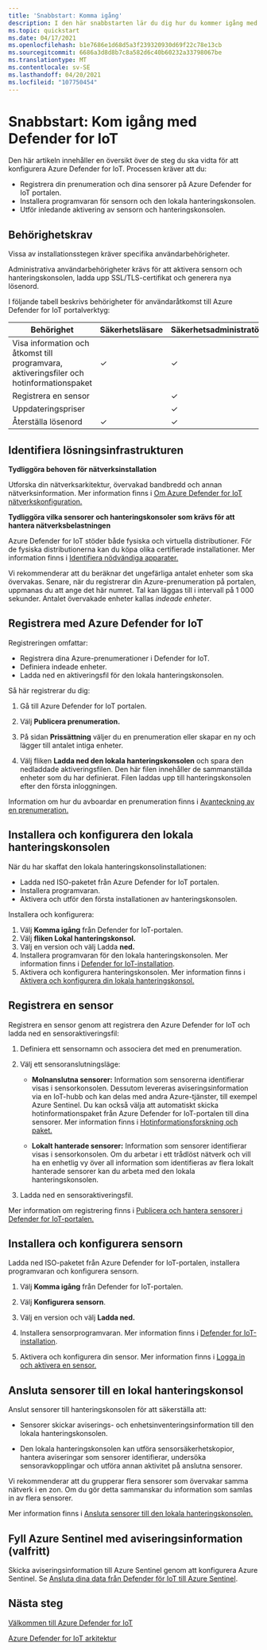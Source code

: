 ```yaml
---
title: 'Snabbstart: Komma igång'
description: I den här snabbstarten lär du dig hur du kommer igång med att förstå det grundläggande arbetsflödet för Defender for IoT-distribution.
ms.topic: quickstart
ms.date: 04/17/2021
ms.openlocfilehash: b1e7686e1d68d5a3f239320930d69f22c78e13cb
ms.sourcegitcommit: 6686a3d8d8b7c8a582d6c40b60232a33798067be
ms.translationtype: MT
ms.contentlocale: sv-SE
ms.lasthandoff: 04/20/2021
ms.locfileid: "107750454"
---
```

# <a name="quickstart-get-started-with-defender-for-iot"></a>Snabbstart: Kom igång med Defender for IoT

Den här artikeln innehåller en översikt över de steg du ska vidta för att konfigurera Azure Defender for IoT. Processen kräver att du:

- Registrera din prenumeration och dina sensorer på Azure Defender for IoT portalen.
- Installera programvaran för sensorn och den lokala hanteringskonsolen.
- Utför inledande aktivering av sensorn och hanteringskonsolen.

## <a name="permission-requirements"></a>Behörighetskrav

Vissa av installationsstegen kräver specifika användarbehörigheter.

Administrativa användarbehörigheter krävs för att aktivera sensorn och hanteringskonsolen, ladda upp SSL/TLS-certifikat och generera nya lösenord.

I följande tabell beskrivs behörigheter för användaråtkomst till Azure Defender for IoT portalverktyg:

| Behörighet | Säkerhetsläsare | Säkerhetsadministratör | Prenumerationsdeltagare | Prenumerationsägare |
|--|--|--|--|--|
| Visa information och åtkomst till programvara, aktiveringsfiler och hotinformationspaket  | ✓ | ✓ | ✓ | ✓ |
| Registrera en sensor  |  |  ✓ | ✓ | ✓ |
| Uppdateringspriser  |  |  ✓ | ✓ | ✓ |
| Återställa lösenord  | ✓  |  ✓ | ✓ | ✓ |

## <a name="identify-the-solution-infrastructure"></a>Identifiera lösningsinfrastrukturen

**Tydliggöra behoven för nätverksinstallation**

Utforska din nätverksarkitektur, övervakad bandbredd och annan nätverksinformation. Mer information finns i [Om Azure Defender for IoT nätverkskonfiguration.](how-to-set-up-your-network.md)

**Tydliggöra vilka sensorer och hanteringskonsoler som krävs för att hantera nätverksbelastningen**

Azure Defender for IoT stöder både fysiska och virtuella distributioner. För de fysiska distributionerna kan du köpa olika certifierade installationer. Mer information finns i [Identifiera nödvändiga apparater.](how-to-identify-required-appliances.md)

Vi rekommenderar att du beräknar det ungefärliga antalet enheter som ska övervakas. Senare, när du registrerar din Azure-prenumeration på portalen, uppmanas du att ange det här numret. Tal kan läggas till i intervall på 1 000 sekunder. Antalet övervakade enheter kallas *indeade enheter*.

## <a name="register-with-azure-defender-for-iot"></a>Registrera med Azure Defender for IoT

Registreringen omfattar:

- Registrera dina Azure-prenumerationer i Defender for IoT.
- Definiera indeade enheter.
- Ladda ned en aktiveringsfil för den lokala hanteringskonsolen.

Så här registrerar du dig:

1. Gå till Azure Defender for IoT portalen.

1. Välj **Publicera prenumeration.**

1. På sidan **Prissättning** väljer du en prenumeration eller skapar en ny och lägger till antalet intiga enheter.

1. Välj fliken **Ladda ned den lokala hanteringskonsolen** och spara den nedladdade aktiveringsfilen. Den här filen innehåller de sammanställda enheter som du har definierat. Filen laddas upp till hanteringskonsolen efter den första inloggningen.

Information om hur du avboardar en prenumeration finns i [Avanteckning av en prenumeration.](how-to-manage-subscriptions.md#offboard-a-subscription)

## <a name="install-and-set-up-the-on-premises-management-console"></a>Installera och konfigurera den lokala hanteringskonsolen

När du har skaffat den lokala hanteringskonsolinstallationen:

- Ladda ned ISO-paketet från Azure Defender for IoT portalen.
- Installera programvaran.
- Aktivera och utför den första installationen av hanteringskonsolen.

Installera och konfigurera:

1. Välj **Komma igång** från Defender for IoT-portalen.
1. Välj **fliken Lokal hanteringskonsol.**
1. Välj en version och välj Ladda **ned.**
1. Installera programvaran för den lokala hanteringskonsolen. Mer information finns i [Defender for IoT-installation](how-to-install-software.md).
1. Aktivera och konfigurera hanteringskonsolen. Mer information finns i [Aktivera och konfigurera din lokala hanteringskonsol.](how-to-activate-and-set-up-your-on-premises-management-console.md)

## <a name="onboard-a-sensor"></a>Registrera en sensor ##

Registrera en sensor genom att registrera den Azure Defender for IoT och ladda ned en sensoraktiveringsfil:

1. Definiera ett sensornamn och associera det med en prenumeration.
1. Välj ett sensoranslutningsläge:

   - **Molnanslutna sensorer:** Information som sensorerna identifierar visas i sensorkonsolen. Dessutom levereras aviseringsinformation via en IoT-hubb och kan delas med andra Azure-tjänster, till exempel Azure Sentinel.  Du kan också välja att automatiskt skicka hotinformationspaket från Azure Defender for IoT-portalen till dina sensorer. Mer information finns i [Hotinformationsforskning och paket.](how-to-work-with-threat-intelligence-packages.md)

   - **Lokalt hanterade sensorer:** Information som sensorer identifierar visas i sensorkonsolen. Om du arbetar i ett trådlöst nätverk och vill ha en enhetlig vy över all information som identifieras av flera lokalt hanterade sensorer kan du arbeta med den lokala hanteringskonsolen.

1. Ladda ned en sensoraktiveringsfil.

Mer information om registrering finns i [Publicera och hantera sensorer i Defender for IoT-portalen.](how-to-manage-sensors-on-the-cloud.md)

## <a name="install-and-set-up-the-sensor"></a>Installera och konfigurera sensorn

Ladda ned ISO-paketet från Azure Defender for IoT-portalen, installera programvaran och konfigurera sensorn.

1. Välj **Komma igång** från Defender for IoT-portalen.

1. Välj **Konfigurera sensorn**.

1. Välj en version och välj **Ladda ned.**

1. Installera sensorprogramvaran. Mer information finns i [Defender for IoT-installation](how-to-install-software.md).

1. Aktivera och konfigurera din sensor. Mer information finns i [Logga in och aktivera en sensor.](how-to-activate-and-set-up-your-sensor.md)

## <a name="connect-sensors-to-an-on-premises-management-console"></a>Ansluta sensorer till en lokal hanteringskonsol

Anslut sensorer till hanteringskonsolen för att säkerställa att:

- Sensorer skickar aviserings- och enhetsinventeringsinformation till den lokala hanteringskonsolen.

- Den lokala hanteringskonsolen kan utföra sensorsäkerhetskopior, hantera aviseringar som sensorer identifierar, undersöka sensoravkopplingar och utföra annan aktivitet på anslutna sensorer.

Vi rekommenderar att du grupperar flera sensorer som övervakar samma nätverk i en zon. Om du gör detta sammanskar du information som samlas in av flera sensorer.

Mer information finns i [Ansluta sensorer till den lokala hanteringskonsolen.](how-to-activate-and-set-up-your-on-premises-management-console.md#connect-sensors-to-the-on-premises-management-console)

## <a name="populate-azure-sentinel-with-alert-information-optional"></a>Fyll Azure Sentinel med aviseringsinformation (valfritt)

Skicka aviseringsinformation till Azure Sentinel genom att konfigurera Azure Sentinel. Se [Ansluta dina data från Defender för IoT till Azure Sentinel](how-to-configure-with-sentinel.md).

## <a name="next-steps"></a>Nästa steg ##

[Välkommen till Azure Defender for IoT](overview.md)

[Azure Defender for IoT arkitektur](architecture.md)
